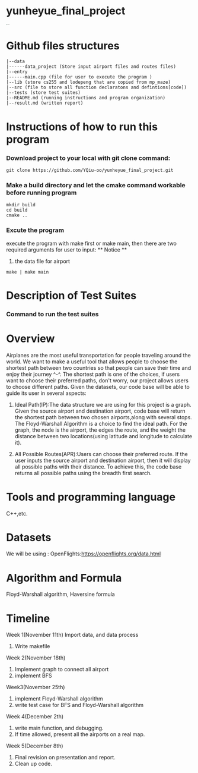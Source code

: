 # yunheyue_final_project

<img src="https://user-images.githubusercontent.com/86536290/206965520-c34a9a50-580b-44f2-b54e-139305bcf820.png" alt="worldmap3" style="zoom:10%" />


# Github files structures
```
|--data 
|------data_project (Store input airport files and routes files)
|--entry
|------main.cpp (file for user to execute the program )
|--lib (store cs255 and lodepeng that are copied from mp_maze)
|--src (file to store all function declaratons and defintions[code])
|--tests (store test suites)
|--README.md (running instructions and program organization)
|--result.md (written report)

```

# Instructions of how to run this program

### Download project to your local with git clone command:
```
git clone https://github.com/YQiu-oo/yunheyue_final_project.git
```
### Make a build directory and let the cmake command workable before running program 
```
mkdir build
cd build
cmake ..
```
### Excute the program
execute the program with make first or make main, then there are two required arguments for user to input:
** Notice **
1. the data file for airport 
```
make | make main
```





# Description of Test Suites
### Command to run the test suites





# Overview

Airplanes are the most useful transportation for people traveling around the world. We want to make a useful tool that allows people to choose the shortest path between two countries so that people can save their time and enjoy their journey ^-^. The shortest path is one of the choices, if users want to choose their preferred paths, don't worry, our project allows users to choose different paths. Given the datasets, our code base will be able to guide its user in several aspects:

 1. Ideal Path(IP):The data structure we are using for this project is a graph. Given the source airport and destination airport, code base will return  the shortest path between two chosen airports,along with several stops. The Floyd-Warshall Algorithm is a choice to find the ideal path. For the graph, the node is the airport, the edges the route, and the weight the distance between two locations(using latitude and longitude to calculate it).

 2. All Possible Routes(APR):Users can choose their preferred route. If the user inputs the source airport and destination airport, then it will display all possible paths with their distance. To achieve this, the code base returns all possible paths using the breadth first search.


# Tools and programming language
C++,etc.

# Datasets
We will be using : OpenFlights:https://openflights.org/data.html

# Algorithm and Formula
Floyd-Warshall algorithm, Haversine formula

# Timeline
Week 1(November 11th)
Import data, and data process
 1. Write makefile

Week 2(November 18th)
 1. Implement graph to connect all airport
 2. implement BFS 


Week3(November 25th)
 1. implement Floyd-Warshall algorithm
 2. write test case for BFS and Floyd-Warshall algorithm

Week 4(December 2th)
 1. write main function, and debugging.
 2. If time allowed, present all the airports on a real map.


Week 5(December 8th)
 1. Final revision on presentation and report.
 2. Clean up code.


